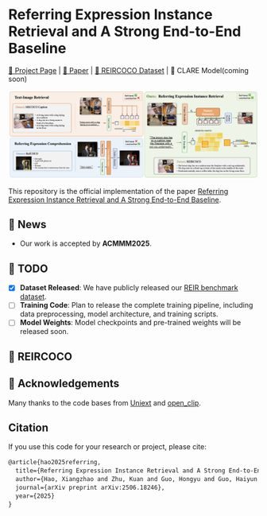 # Referring Expression Instance Retrieval and A Strong End-to-End Baseline
[🏡 Project Page](https://haoxiangzhao12138.github.io/REIR/) |  [📄 Paper](https://arxiv.org/abs/2506.18246) | [🤗 REIRCOCO Dataset](https://huggingface.co/datasets/haoxiangzhao/REIRCOCO) | 🤗 CLARE Model(coming soon)

![REIR](README_ASSETS/teaser_figure.png)

This repository is the official implementation of the paper [Referring Expression Instance Retrieval and A Strong End-to-End Baseline](https://arxiv.org/abs/2506.18246).


## 📰 News

- Our work is accepted by **ACMMM2025**.
  
## 📝 TODO

- [x] **Dataset Released**: We have publicly released our [REIR benchmark dataset](https://huggingface.co/datasets/haoxiangzhao/REIRCOCO).
- [ ] **Training Code**: Plan to release the complete training pipeline, including data preprocessing, model architecture, and training scripts.
- [ ] **Model Weights**: Model checkpoints and pre-trained weights will be released soon.

## 💾 REIRCOCO



## 🫡 Acknowledgements

Many thanks to the code bases from [Uniext](https://github.com/MasterBin-IIAU/UNINEXT) and [open_clip](https://github.com/mlfoundations/open_clip).


## Citation

If you use this code for your research or project, please cite:

```latex
@article{hao2025referring,
  title={Referring Expression Instance Retrieval and A Strong End-to-End Baseline},
  author={Hao, Xiangzhao and Zhu, Kuan and Guo, Hongyu and Guo, Haiyun and Tang, Ming and Wang, JinQiao},
  journal={arXiv preprint arXiv:2506.18246},
  year={2025}
}
```